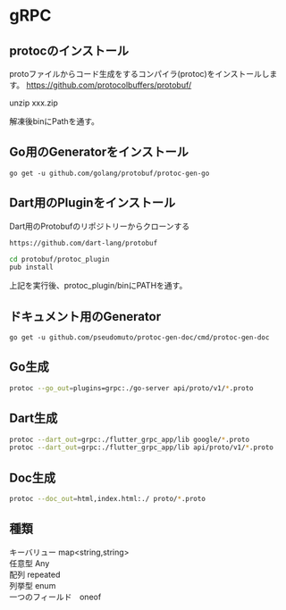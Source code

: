 # gRPC

## protocのインストール
protoファイルからコード生成をするコンパイラ(protoc)をインストールします。
https://github.com/protocolbuffers/protobuf/

unzip xxx.zip

解凍後binにPathを通す。


## Go用のGeneratorをインストール
```
go get -u github.com/golang/protobuf/protoc-gen-go
```

## Dart用のPluginをインストール
Dart用のProtobufのリポジトリーからクローンする
```bash
https://github.com/dart-lang/protobuf

cd protobuf/protoc_plugin
pub install
```
上記を実行後、protoc_plugin/binにPATHを通す。

## ドキュメント用のGenerator
```
go get -u github.com/pseudomuto/protoc-gen-doc/cmd/protoc-gen-doc
```

## Go生成
```bash
protoc --go_out=plugins=grpc:./go-server api/proto/v1/*.proto
```

## Dart生成
```bash
protoc --dart_out=grpc:./flutter_grpc_app/lib google/*.proto
protoc --dart_out=grpc:./flutter_grpc_app/lib api/proto/v1/*.proto
```

## Doc生成
```bash
protoc --doc_out=html,index.html:./ proto/*.proto
```

## 種類
キーバリュー map<string,string>      
任意型 Any     
配列 repeated　    
列挙型 enum    
一つのフィールド　oneof